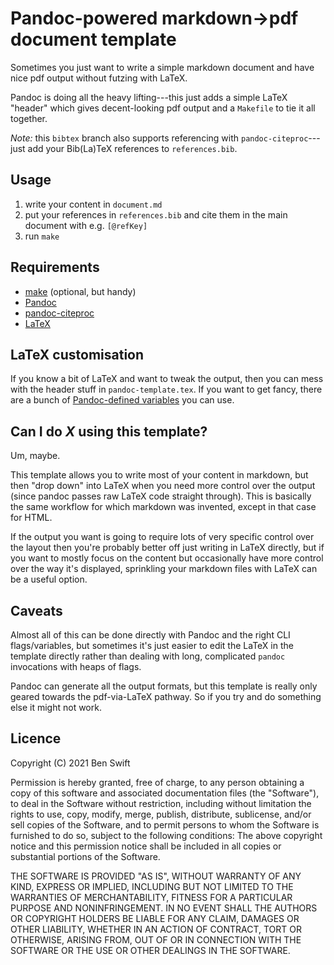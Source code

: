 # Pandoc-powered markdown->pdf document template

Sometimes you just want to write a simple markdown document and have nice pdf
output without futzing with LaTeX.

Pandoc is doing all the heavy lifting---this just adds a simple LaTeX "header"
which gives decent-looking pdf output and a `Makefile` to tie it all together.

_Note:_ this `bibtex` branch also supports referencing with
`pandoc-citeproc`---just add your Bib(La)TeX references to `references.bib`.

## Usage

1. write your content in `document.md`
2. put your references in `references.bib` and cite them in the main document
   with e.g. `[@refKey]`
3. run `make`

## Requirements

- [make](https://www.gnu.org/software/make/) (optional, but handy)
- [Pandoc](https://pandoc.org)
- [pandoc-citeproc](https://hackage.haskell.org/package/pandoc-citeproc)
- [LaTeX](https://www.latex-project.org)

## LaTeX customisation

If you know a bit of LaTeX and want to tweak the output, then you can mess with
the header stuff in `pandoc-template.tex`. If you want to get fancy, there are a
bunch of [Pandoc-defined
variables](https://pandoc.org/MANUAL.html#using-variables-in-templates) you can
use.

## Can I do _X_ using this template?

Um, maybe.

This template allows you to write most of your content in markdown, but then
"drop down" into LaTeX when you need more control over the output (since pandoc
passes raw LaTeX code straight through). This is basically the same workflow for
which markdown was invented, except in that case for HTML.

If the output you want is going to require lots of very specific control over
the layout then you're probably better off just writing in LaTeX directly, but
if you want to mostly focus on the content but occasionally have more control
over the way it's displayed, sprinkling your markdown files with LaTeX can be a
useful option.

## Caveats

Almost all of this can be done directly with Pandoc and the right CLI
flags/variables, but sometimes it's just easier to edit the LaTeX in the
template directly rather than dealing with long, complicated `pandoc`
invocations with heaps of flags.

Pandoc can generate all the output formats, but this template is really only
geared towards the pdf-via-LaTeX pathway. So if you try and do something else it
might not work.

## Licence

Copyright (C) 2021  Ben Swift

Permission is hereby granted, free of charge, to any person obtaining a copy
of this software and associated documentation files (the "Software"), to deal
in the Software without restriction, including without limitation the rights
to use, copy, modify, merge, publish, distribute, sublicense, and/or sell
copies of the Software, and to permit persons to whom the Software is
furnished to do so, subject to the following conditions:
The above copyright notice and this permission notice shall be included in
all copies or substantial portions of the Software.

THE SOFTWARE IS PROVIDED "AS IS", WITHOUT WARRANTY OF ANY KIND, EXPRESS OR
IMPLIED, INCLUDING BUT NOT LIMITED TO THE WARRANTIES OF MERCHANTABILITY,
FITNESS FOR A PARTICULAR PURPOSE AND NONINFRINGEMENT. IN NO EVENT SHALL THE
AUTHORS OR COPYRIGHT HOLDERS BE LIABLE FOR ANY CLAIM, DAMAGES OR OTHER
LIABILITY, WHETHER IN AN ACTION OF CONTRACT, TORT OR OTHERWISE, ARISING FROM,
OUT OF OR IN CONNECTION WITH THE SOFTWARE OR THE USE OR OTHER DEALINGS IN
THE SOFTWARE.
